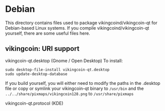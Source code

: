 
Debian
====================
This directory contains files used to package vikingcoind/vikingcoin-qt
for Debian-based Linux systems. If you compile vikingcoind/vikingcoin-qt yourself, there are some useful files here.

## vikingcoin: URI support ##


vikingcoin-qt.desktop  (Gnome / Open Desktop)
To install:

	sudo desktop-file-install vikingcoin-qt.desktop
	sudo update-desktop-database

If you build yourself, you will either need to modify the paths in
the .desktop file or copy or symlink your vikingcoin-qt binary to `/usr/bin`
and the `../../share/pixmaps/vikingcoin128.png` to `/usr/share/pixmaps`

vikingcoin-qt.protocol (KDE)

